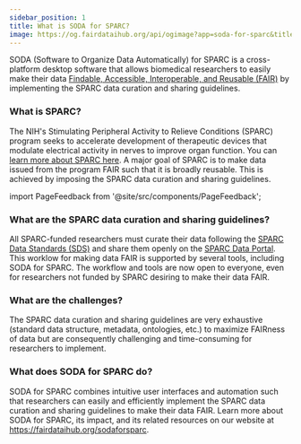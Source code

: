```yaml
---
sidebar_position: 1
title: What is SODA for SPARC?
image: https://og.fairdataihub.org/api/ogimage?app=soda-for-sparc&title=What%20is%20SODA%20for%20SPARC%3F&description=SODA%20(Software%20to%20Organize%20Data%20Automatically)%20for%20SPARC%20is%20a%20cross-platform%20desktop%20software%20that%20allows%20SPARC-funded%20researchers%20to%20easily%20comply%20with%20the%20FAIR%20SPARC%20Data%20curation%20and%20sharing%20guidelines.
---
```


SODA (Software to Organize Data Automatically) for SPARC is a cross-platform desktop software that allows biomedical researchers to easily make their data [Findable, Accessible, Interoperable, and Reusable (FAIR)](https://www.ncbi.nlm.nih.gov/pmc/articles/PMC4792175/) by implementing the SPARC data curation and sharing guidelines.

### What is SPARC?

The NIH's Stimulating Peripheral Activity to Relieve Conditions (SPARC) program seeks to accelerate development of therapeutic devices that modulate electrical activity in nerves to improve organ function. You can [learn more about SPARC here](https://commonfund.nih.gov/sparc). A major goal of SPARC is to make data issued from the program FAIR such that it is broadly reusable. This is achieved by imposing the SPARC data curation and sharing guidelines.

import PageFeedback from '@site/src/components/PageFeedback';

### What are the SPARC data curation and sharing guidelines?

All SPARC-funded researchers must curate their data following the [SPARC Data Standards (SDS)](https://doi.org/10.1101/2021.02.10.430563) and share them openly on the [SPARC Data Portal](https://sparc.science/). This worklow for making data FAIR is supported by several tools, including SODA for SPARC. The workflow and tools are now open to everyone, even for researchers not funded by SPARC desiring to make their data FAIR.

### What are the challenges?

The SPARC data curation and sharing guidelines are very exhaustive (standard data structure, metadata, ontologies, etc.) to maximize FAIRness of data but are consequently challenging and time-consuming for researchers to implement.

### What does SODA for SPARC do?

SODA for SPARC combines intuitive user interfaces and automation such that researchers can easily and efficiently implement the SPARC data curation and sharing guidelines to make their data FAIR. Learn more about SODA for SPARC, its impact, and its related resources on our website at https://fairdataihub.org/sodaforsparc.

<PageFeedback />
